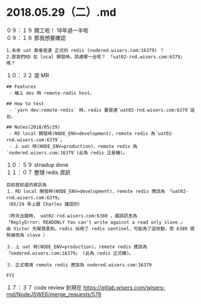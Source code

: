 # 2018.05.29（二）.md

０９：１９ 開工啦！ 18年過一半啦  
０９：１８ 那我想要確認  
```
1.未來 uat 都會是連 正式的 redis (nodered.wisers.com:16379) ？ 
2.那我們RD 在 local 開發時，該連哪一台呢？ 「uat02-rnd.wisers.com:6379」 嗎？
```
１０：３２ 提 MR  
```
## Features
 - 補上 dev 時 remote-redis host。

## How to test
 - `yarn dev:remote-redis` 時，redis 要是連`uat02-rnd.wisers.com:6379`這台。

## Notes(2018/05/29)
 - RD local 開發時(NODE_ENV=development)，remote redis 為`uat02-rnd.wisers.com:6379`。
 - 上 uat 時(NODE_ENV=production)，remote redis 為`nodered.wisers.com:16379`(此為 redis 正是機)。
```
１０：５９ stnadup done  
１１：０７ 整理 redis 資訊  
```
目前我知道的資訊為
１．RD local 開發時(NODE_ENV=development)，remote redis 應該為 「uat02-rnd.wisers.com:6379」
（05/29 早上跟 Charles 確認的）

（昨天出錯時， uat02-rnd.wisers.com:6380 ，錯誤訊息為
「ReplyError: READONLY You can't write against a read only slave.」
由 Victor 先幫我查到，redis 採用了 redis sentinel，可能為了這改動，而 6380 順勢被改為 slave ）

２．上 uat 時(NODE_ENV=production)，remote redis 應該為 「nodered.wisers.com:16379」 (此為 redis 正式機)。

３．正式環境 remote redis 應該為 nodered.wisers.com:16379

FYI
```

１７：３７ code review 到現在 https://gitlab.wisers.com/wisers-rnd/NodeJSWE6/merge_requests/578  
